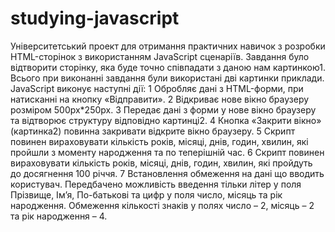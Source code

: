 # studying-javascript
Університетський проект для отримання практичних навичок з розробки HTML-сторінок з використанням JavaScript сценаріїв. Завдання було відтворити сторінку, яка буде точно співпадати з даною нам картинкою1. Всього при виконанні завдання були використані дві картинки приклади.
JavaScript виконує наступні дії:
1 Обробляє дані з HTML-форми, при натисканні на кнопку «Відправити».
2 Відкриває нове вікно браузеру розміром 500px*250px.
3 Передає дані з форми у нове вікно браузеру та відтворює структуру відповідно картинці2.
4 Кнопка «Закрити вікно» (картинка2) повинна закривати відкрите вікно браузеру.
5 Скрипт повинен вираховувати кількість років, місяці, днів, годин, хвилин, які пройшли з моменту народження та по теперішній час.
6 Скрипт повинен вираховувати кількість років, місяці, днів, годин, хвилин, які пройдуть до досягнення 100 річчя.
7 Встановлення обмеження на дані що вводить користувач. Передбачено можливість введення тільки літер у поля Прізвище, Ім’я, По-батькові та цифр у поля число, місяць та рік народження. Обмеження кількості знаків у полях число – 2, місяць – 2 та рік народження – 4.